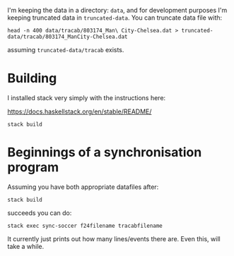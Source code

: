 
I'm keeping the data in a directory: `data`, and for development purposes I'm keeping truncated data in `truncated-data`.
You can truncate data file with:

```
head -n 400 data/tracab/803174_Man\ City-Chelsea.dat > truncated-data/tracab/803174_ManCity-Chelsea.dat
```
assuming `truncated-data/tracab` exists.

# Building

I installed stack very simply with the instructions here:

https://docs.haskellstack.org/en/stable/README/

```
stack build
```


# Beginnings of a synchronisation program

Assuming you have both appropriate datafiles after:

```
stack build
```

succeeds you can do:

```
stack exec sync-soccer f24filename tracabfilename
```

It currently just prints out how many lines/events there are. Even this, will take a while.
